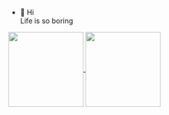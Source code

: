 - 👋 Hi<br>
Life is so boring
<a href="https://github.com/shuzretsu/github-readme-stats">
  <img height=150 align="center" src="https://github-readme-stats.vercel.app/api?username=shuzretsu&card_width=250" />
</a>
<a href="https://github.com/shuzretsu/convoychat">
  <img height=150 align="center" src="https://github-readme-stats.vercel.app/api/top-langs?username=shuzretsu&layout=compact&langs_count=8&card_width=250" />
</a>
